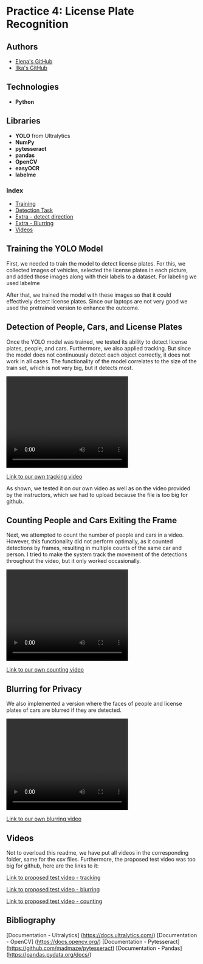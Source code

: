 # Practice 4: License Plate Recognition

## Authors
- [Elena's GitHub](https://github.com/efm092000)
- [Ilka's GitHub](https://github.com/jeski73)

## Technologies
- **Python**

## Libraries
- **YOLO** from Ultralytics
- **NumPy**
- **pytesseract**
- **pandas**
- **OpenCV**
- **easyOCR**
- **labelme**

### Index

- [Training](#training-the-yolo-model)  
- [Detection Task](#detection-of-people-cars-and-license-plates)  
- [Extra - detect direction](#counting-people-and-cars-exiting-the-frame)  
- [Extra - Blurring](#blurring-for-privacy)
- [Videos](#videos)


## Training the YOLO Model

First, we needed to train the model to detect license plates. For this, we collected images of vehicles, selected the license plates in each picture, and added those images along with their labels to a dataset. For labeling we used labelme

After that, we trained the model with these images so that it could effectively detect license plates. 
Since our laptops are not very good we used the pretrained version to enhance the outcome.

## Detection of People, Cars, and License Plates

Once the YOLO model was trained, we tested its ability to detect license plates, people, and cars. 
Furthermore, we also applied tracking. But since the model does not continuously detect each object correctly, it does not work in all cases.
The functionality of the model correlates to the size of the train set, which is not very big, but it detects most.

<video src="test-trackin/test-vid-track.mp4" width="320" height="240" controls>Your browser does not support the video tag.</video>

[Link to our own tracking video](test-tracking/test-vid-track.mp4)

As shown, we tested it on our own video as well as on the video provided by the instructors, which we had to upload because the file is too big for github.


## Counting People and Cars Exiting the Frame

Next, we attempted to count the number of people and cars in a video. However, this functionality did not perform optimally, as it counted detections by frames, resulting in multiple counts of the same car and person. I tried to make the system track the movement of the detections throughout the video, but it only worked occasionally.

<video src="test-vid-count.mp4" width="320" height="240" controls>Your browser does not support the video tag.</video>

[Link to our own counting video](test-counting/test-vid-count.mp4)


## Blurring for Privacy
We also implemented a version where the faces of people and license plates of cars are blurred if they are detected.


<video src="test-vid-blurr.mp4" width="320" height="240" controls>Your browser does not support the video tag.</video>


[Link to our own blurring video](test-blurring/test-vid-blurr.mp4)

## Videos
Not to overload this readme, we have put all videos in the corresponding folder, same for the csv files.
Furthermore, the proposed test video was too big for github, here are the links to it:

[Link to proposed test video - tracking](https://studentsrwthaachende-my.sharepoint.com/:v:/g/personal/vuqxn68nwewtmhxs_students_rwth-aachen_de/EWBMBKyvReBEtcW7-fzpo6sBS0rs1Hq7P80SfDl1uQ1Tjw?e=UI79TA)

[Link to proposed test video - blurring](https://studentsrwthaachende-my.sharepoint.com/:v:/g/personal/vuqxn68nwewtmhxs_students_rwth-aachen_de/EbwdIwCV4r9PkTs-8CNZ86kBmEeb7F-kVlBEYMGgv--3oQ?e=3f7m7K)

[Link to proposed test video - counting](https://studentsrwthaachende-my.sharepoint.com/:v:/g/personal/vuqxn68nwewtmhxs_students_rwth-aachen_de/EX1Qt9bH-i5AvV-LhMKpOnoB8gqUs6fOIGmqGOjKjvms1A?e=Jmz5DY&nav=eyJyZWZlcnJhbEluZm8iOnsicmVmZXJyYWxBcHAiOiJTdHJlYW1XZWJBcHAiLCJyZWZlcnJhbFZpZXciOiJTaGFyZURpYWxvZy1MaW5rIiwicmVmZXJyYWxBcHBQbGF0Zm9ybSI6IldlYiIsInJlZmVycmFsTW9kZSI6InZpZXcifX0%3D)


## Bibliography
[Documentation - Ultralytics] (https://docs.ultralytics.com/)
[Documentation - OpenCV] (https://docs.opencv.org/)
[Documentation - Pytesseract] (https://github.com/madmaze/pytesseract)
[Documentation - Pandas] (https://pandas.pydata.org/docs/)
